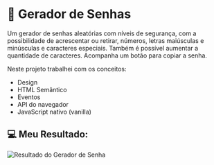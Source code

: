# 🚀 Gerador de Senhas

 <p>Um gerador de senhas aleatórias com níveis de segurança, com  a possibilidade de acrescentar ou retirar, números, letras maiúsculas e minúsculas e 
caracteres especiais. Também é possível aumentar a quantidade de caracteres. Acompanha um botão para copiar a senha.</p>

Neste projeto trabalhei com os conceitos:
<ul>
  <li>Design</li>
  <li>HTML Semântico</li>
  <li>Eventos</li>
  <li>API do navegador</li>
  <li>JavaScript nativo (vanilla)</li>
 </ul>
 
## 💻 Meu Resultado:
<img src="" alt="Resultado do Gerador de Senha">
